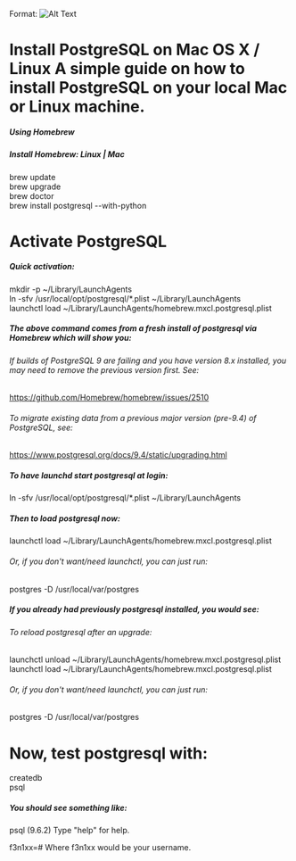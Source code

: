 Format: ![Alt Text](https://s-media-cache-ak0.pinimg.com/originals/3a/6e/57/3a6e574a01e932b6f91f77c5971846c1.png)
# Install PostgreSQL on Mac OS X / Linux A simple guide on how to install PostgreSQL on your local Mac or Linux machine.

##### Using Homebrew
##### Install Homebrew: Linux | Mac

brew update \
brew upgrade\
brew doctor \
brew install postgresql --with-python

# Activate PostgreSQL
##### Quick activation:

mkdir -p ~/Library/LaunchAgents \
ln -sfv /usr/local/opt/postgresql/*.plist ~/Library/LaunchAgents \
launchctl load ~/Library/LaunchAgents/homebrew.mxcl.postgresql.plist

##### The above command comes from a fresh install of postgresql via Homebrew which will show you:

###### If builds of PostgreSQL 9 are failing and you have version 8.x installed, you may need to remove the previous version first. See:
  https://github.com/Homebrew/homebrew/issues/2510

###### To migrate existing data from a previous major version (pre-9.4) of PostgreSQL, see:
  https://www.postgresql.org/docs/9.4/static/upgrading.html

##### To have launchd start postgresql at login:
  ln -sfv /usr/local/opt/postgresql/*.plist ~/Library/LaunchAgents
##### Then to load postgresql now:
  launchctl load ~/Library/LaunchAgents/homebrew.mxcl.postgresql.plist
###### Or, if you don't want/need launchctl, you can just run:
  postgres -D /usr/local/var/postgres
##### If you already had previously postgresql installed, you would see:

###### To reload postgresql after an upgrade:
  launchctl unload ~/Library/LaunchAgents/homebrew.mxcl.postgresql.plist \
  launchctl load ~/Library/LaunchAgents/homebrew.mxcl.postgresql.plist
###### Or, if you don't want/need launchctl, you can just run:
  postgres -D /usr/local/var/postgres
# Now, test postgresql with:

createdb \
psql
##### You should see something like:

psql (9.6.2)
Type "help" for help.

f3n1xx=#
Where f3n1xx would be your username.
